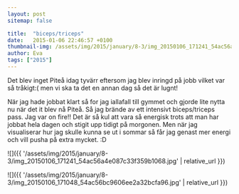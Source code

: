 ```yaml
---
layout: post
sitemap: false

title:  "biceps/triceps"
date:   2015-01-06 22:46:57 +0100
thumbnail-img: /assets/img/2015/january/8-3/img_20150106_171241_54ac56a4e087c33f359b1068.jpg
author: Eva
tags: ["2015"]
---
```


Det blev inget Piteå idag tyvärr eftersom jag blev inringd på jobb vilket var så tråkigt:( men vi ska ta det en annan dag så det är lugnt!

När jag hade jobbat klart så for jag iallafall till gymmet och gjorde lite nytta nu när det it blev nå Piteå. Så jag brände av ett intensivt biceps/triceps pass. Jag var on fire!! Det är så kul att vara så energisk trots att man har jobbat hela dagen och stigit upp tidigt på morgonen. Men när jag visualiserar hur jag skulle kunna se ut i sommar så får jag genast mer energi och vill pusha på extra mycket. :D

![]({{ '/assets/img/2015/january/8-3/img_20150106_171241_54ac56a4e087c33f359b1068.jpg'  | relative_url }})

![]({{ '/assets/img/2015/january/8-3/img_20150106_171048_54ac56bc9606ee2a32bcfa96.jpg'  | relative_url }})

